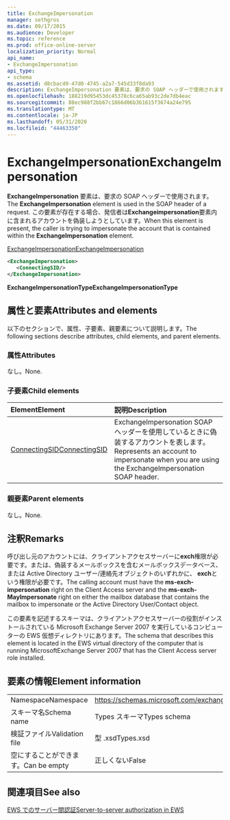 ```yaml
---
title: ExchangeImpersonation
manager: sethgros
ms.date: 09/17/2015
ms.audience: Developer
ms.topic: reference
ms.prod: office-online-server
localization_priority: Normal
api_name:
- ExchangeImpersonation
api_type:
- schema
ms.assetid: d8cbac49-47d0-4745-a2a7-545d33f8da93
description: ExchangeImpersonation 要素は、要求の SOAP ヘッダーで使用されます。 この要素が存在する場合、発信者は ExchangeImpersonation 要素内に含まれるアカウントを偽装しようとしています。
ms.openlocfilehash: 188219d95453dc45378c6ca65ab93c2de7db4eac
ms.sourcegitcommit: 88ec988f2bb67c1866d06b361615f3674a24e795
ms.translationtype: MT
ms.contentlocale: ja-JP
ms.lasthandoff: 05/31/2020
ms.locfileid: "44463350"
---
```

# <a name="exchangeimpersonation"></a><span data-ttu-id="90b21-104">ExchangeImpersonation</span><span class="sxs-lookup"><span data-stu-id="90b21-104">ExchangeImpersonation</span></span>

<span data-ttu-id="90b21-105">**ExchangeImpersonation** 要素は、要求の SOAP ヘッダーで使用されます。</span><span class="sxs-lookup"><span data-stu-id="90b21-105">The **ExchangeImpersonation** element is used in the SOAP header of a request.</span></span> <span data-ttu-id="90b21-106">この要素が存在する場合、発信者は**Exchangeimpersonation**要素内に含まれるアカウントを偽装しようとしています。</span><span class="sxs-lookup"><span data-stu-id="90b21-106">When this element is present, the caller is trying to impersonate the account that is contained within the **ExchangeImpersonation** element.</span></span> 
  
[<span data-ttu-id="90b21-107">ExchangeImpersonation</span><span class="sxs-lookup"><span data-stu-id="90b21-107">ExchangeImpersonation</span></span>](exchangeimpersonation.md)
  
```xml
<ExchangeImpersonation>
   <ConnectingSID/>
</ExchangeImpersonation>
```

 <span data-ttu-id="90b21-108">**ExchangeImpersonationType**</span><span class="sxs-lookup"><span data-stu-id="90b21-108">**ExchangeImpersonationType**</span></span>
## <a name="attributes-and-elements"></a><span data-ttu-id="90b21-109">属性と要素</span><span class="sxs-lookup"><span data-stu-id="90b21-109">Attributes and elements</span></span>

<span data-ttu-id="90b21-110">以下のセクションで、属性、子要素、親要素について説明します。</span><span class="sxs-lookup"><span data-stu-id="90b21-110">The following sections describe attributes, child elements, and parent elements.</span></span>
  
### <a name="attributes"></a><span data-ttu-id="90b21-111">属性</span><span class="sxs-lookup"><span data-stu-id="90b21-111">Attributes</span></span>

<span data-ttu-id="90b21-112">なし。</span><span class="sxs-lookup"><span data-stu-id="90b21-112">None.</span></span>
  
### <a name="child-elements"></a><span data-ttu-id="90b21-113">子要素</span><span class="sxs-lookup"><span data-stu-id="90b21-113">Child elements</span></span>

|<span data-ttu-id="90b21-114">**Element**</span><span class="sxs-lookup"><span data-stu-id="90b21-114">**Element**</span></span>|<span data-ttu-id="90b21-115">**説明**</span><span class="sxs-lookup"><span data-stu-id="90b21-115">**Description**</span></span>|
|:-----|:-----|
|[<span data-ttu-id="90b21-116">ConnectingSID</span><span class="sxs-lookup"><span data-stu-id="90b21-116">ConnectingSID</span></span>](connectingsid.md) <br/> |<span data-ttu-id="90b21-117">ExchangeImpersonation SOAP ヘッダーを使用しているときに偽装するアカウントを表します。</span><span class="sxs-lookup"><span data-stu-id="90b21-117">Represents an account to impersonate when you are using the ExchangeImpersonation SOAP header.</span></span>  <br/> |
   
### <a name="parent-elements"></a><span data-ttu-id="90b21-118">親要素</span><span class="sxs-lookup"><span data-stu-id="90b21-118">Parent elements</span></span>

<span data-ttu-id="90b21-119">なし。</span><span class="sxs-lookup"><span data-stu-id="90b21-119">None.</span></span>
  
## <a name="remarks"></a><span data-ttu-id="90b21-120">注釈</span><span class="sxs-lookup"><span data-stu-id="90b21-120">Remarks</span></span>

<span data-ttu-id="90b21-121">呼び出し元のアカウントには、クライアントアクセスサーバーに**exch**権限が必要です。または、偽装するメールボックスを含むメールボックスデータベース、または Active Directory ユーザー/連絡先オブジェクトのいずれかに、 **exch**という権限が必要です。</span><span class="sxs-lookup"><span data-stu-id="90b21-121">The calling account must have the **ms-exch-impersonation** right on the Client Access server and the **ms-exch-MayImpersonate** right on either the mailbox database that contains the mailbox to impersonate or the Active Directory User/Contact object.</span></span> 
  
<span data-ttu-id="90b21-122">この要素を記述するスキーマは、クライアントアクセスサーバーの役割がインストールされている Microsoft Exchange Server 2007 を実行しているコンピューターの EWS 仮想ディレクトリにあります。</span><span class="sxs-lookup"><span data-stu-id="90b21-122">The schema that describes this element is located in the EWS virtual directory of the computer that is running MicrosoftExchange Server 2007 that has the Client Access server role installed.</span></span>
  
## <a name="element-information"></a><span data-ttu-id="90b21-123">要素の情報</span><span class="sxs-lookup"><span data-stu-id="90b21-123">Element information</span></span>

|||
|:-----|:-----|
|<span data-ttu-id="90b21-124">Namespace</span><span class="sxs-lookup"><span data-stu-id="90b21-124">Namespace</span></span>  <br/> |https://schemas.microsoft.com/exchange/services/2006/types  <br/> |
|<span data-ttu-id="90b21-125">スキーマ名</span><span class="sxs-lookup"><span data-stu-id="90b21-125">Schema name</span></span>  <br/> |<span data-ttu-id="90b21-126">Types スキーマ</span><span class="sxs-lookup"><span data-stu-id="90b21-126">Types schema</span></span>  <br/> |
|<span data-ttu-id="90b21-127">検証ファイル</span><span class="sxs-lookup"><span data-stu-id="90b21-127">Validation file</span></span>  <br/> |<span data-ttu-id="90b21-128">型 .xsd</span><span class="sxs-lookup"><span data-stu-id="90b21-128">Types.xsd</span></span>  <br/> |
|<span data-ttu-id="90b21-129">空にすることができます。</span><span class="sxs-lookup"><span data-stu-id="90b21-129">Can be empty</span></span>  <br/> |<span data-ttu-id="90b21-130">正しくない</span><span class="sxs-lookup"><span data-stu-id="90b21-130">False</span></span>  <br/> |
   
## <a name="see-also"></a><span data-ttu-id="90b21-131">関連項目</span><span class="sxs-lookup"><span data-stu-id="90b21-131">See also</span></span>



[<span data-ttu-id="90b21-132">EWS でのサーバー間認証</span><span class="sxs-lookup"><span data-stu-id="90b21-132">Server-to-server authorization in EWS</span></span>](https://msdn.microsoft.com/library/f1610a20-672d-448b-8c00-5b0fbcaf31cb%28Office.15%29.aspx)

